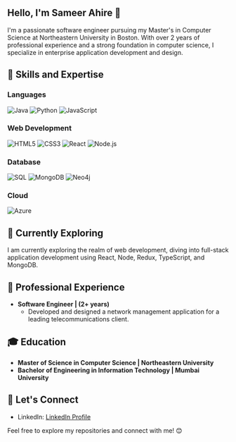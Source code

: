 ## Hello, I'm Sameer Ahire 👋

I'm a passionate software engineer pursuing my Master's in Computer Science at Northeastern University in Boston. With over 2 years of professional experience and a strong foundation in computer science, I specialize in enterprise application development and design.

## 🚀 Skills and Expertise

### Languages
![Java](https://img.shields.io/badge/Java-007396?style=for-the-badge&logo=java&logoColor=white)
![Python](https://img.shields.io/badge/Python-3776AB?style=for-the-badge&logo=python&logoColor=white)
![JavaScript](https://img.shields.io/badge/JavaScript-F7DF1E?style=for-the-badge&logo=javascript&logoColor=black)

### Web Development
![HTML5](https://img.shields.io/badge/HTML5-E34F26?style=for-the-badge&logo=html5&logoColor=white)
![CSS3](https://img.shields.io/badge/CSS3-1572B6?style=for-the-badge&logo=css3&logoColor=white)
![React](https://img.shields.io/badge/React-61DAFB?style=for-the-badge&logo=react&logoColor=white)
![Node.js](https://img.shields.io/badge/Node.js-339933?style=for-the-badge&logo=node.js&logoColor=white)

### Database
![SQL](https://img.shields.io/badge/SQL-4479A1?style=for-the-badge&logo=sql&logoColor=white)
![MongoDB](https://img.shields.io/badge/MongoDB-47A248?style=for-the-badge&logo=mongodb&logoColor=white)
![Neo4j](https://img.shields.io/badge/Neo4j-008CC1?style=for-the-badge&logo=neo4j&logoColor=white)

### Cloud
![Azure](https://img.shields.io/badge/Azure-0089D6?style=for-the-badge&logo=microsoft-azure&logoColor=white)

## 🌱 Currently Exploring

I am currently exploring the realm of web development, diving into full-stack application development using React, Node, Redux, TypeScript, and MongoDB.

## 💼 Professional Experience

- **Software Engineer | (2+ years)**
  - Developed and designed a network management application for a leading telecommunications client.
    
## 🎓 Education

- **Master of Science in Computer Science | Northeastern University**
- **Bachelor of Engineering in Information Technology | Mumbai University**

## 🤝 Let's Connect

- LinkedIn: [LinkedIn Profile](https://www.linkedin.com/in/sameer-ahire-31512b174/)

Feel free to explore my repositories and connect with me! 😊



       
